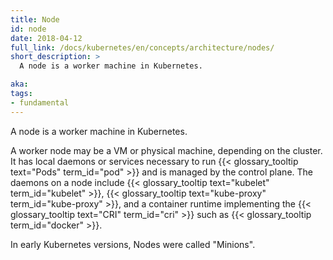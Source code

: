 ```yaml
---
title: Node
id: node
date: 2018-04-12
full_link: /docs/kubernetes/en/concepts/architecture/nodes/
short_description: >
  A node is a worker machine in Kubernetes.

aka:
tags:
- fundamental
---
```

 A node is a worker machine in Kubernetes.

<!--more-->

A worker node may be a VM or physical machine, depending on the cluster. It has local daemons or services necessary to run {{< glossary_tooltip text="Pods" term_id="pod" >}} and is managed by the control plane. The daemons on a node include {{< glossary_tooltip text="kubelet" term_id="kubelet" >}}, {{< glossary_tooltip text="kube-proxy" term_id="kube-proxy" >}}, and a container runtime implementing the {{< glossary_tooltip text="CRI" term_id="cri" >}} such as {{< glossary_tooltip term_id="docker" >}}.

In early Kubernetes versions, Nodes were called "Minions".
